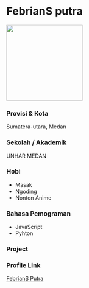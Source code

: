 # FebrianS putra

<img src="https://avatars3.githubusercontent.com/u/72185253?s=460&u=e843b4f07225324f267a9cd52605b90ee64a9df8&v=4" width="200" height="200" align="center"/>

### Provisi & Kota

Sumatera-utara, Medan

### Sekolah / Akademik

UNHAR MEDAN

### Hobi

- Masak
- Ngoding
- Nonton Anime

### Bahasa Pemograman

- JavaScript
- Pyhton

### Project



### Profile Link

[FebrianS Putra](https://github.com/Putra-febriansyh4646)
